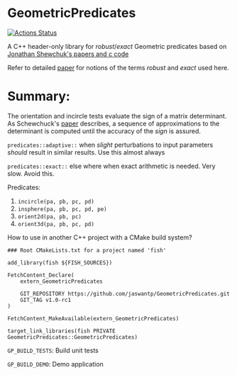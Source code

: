 # GeometricPredicates
[![Actions Status](https://github.com/jaswantp/GeometricPredicates/workflows/Build%20and%20Test/badge.svg)](https://github.com/jaswantp/GeometricPredicates/actions)

A C++ header-only library for *robust*/*exact* Geometric predicates based on [Jonathan Shewchuk's papers and c code](https://www.cs.cmu.edu/~quake/robust.html)

Refer to detailed [paper](https://www.cs.cmu.edu/afs/cs/project/quake/public/papers/robust-predicates.abstract) for notions of the terms *robust* and *exact* used here.

# Summary:
The orientation and incircle tests evaluate the sign of a matrix determinant.
As Schewchuck's [paper](https://www.cs.cmu.edu/afs/cs/project/quake/public/papers/robust-predicates.abstract) describes, a sequence of approximations to the determinant is computed until the accuracy of the *sign* is assured. 

`predicates::adaptive::` when *slight* perturbations to input parameters *should* result in similar results. Use this almost always

`predicates::exact::` else where when exact arithmetic is needed. Very slow. Avoid this.

Predicates: 
 1. `incircle(pa, pb, pc, pd)`
 2. `insphere(pa, pb, pc, pd, pe)`
 3. `orient2d(pa, pb, pc)`
 4. `orient3d(pa, pb, pc, pd)`

How to use in another C++ project with a CMake build system?
```
### Root CMakeLists.txt for a project named 'fish'

add_library(fish ${FISH_SOURCES})

FetchContent_Declare(
	extern_GeometricPredicates

	GIT_REPOSITORY https://github.com/jaswantp/GeometricPredicates.git
	GIT_TAG	v1.0-rc1
)

FetchContent_MakeAvailable(extern_GeometricPredicates)

target_link_libraries(fish PRIVATE GeometricPredicates::GeometricPredicates)
```

`GP_BUILD_TESTS`: Build unit tests

`GP_BUILD_DEMO`:  Demo application
